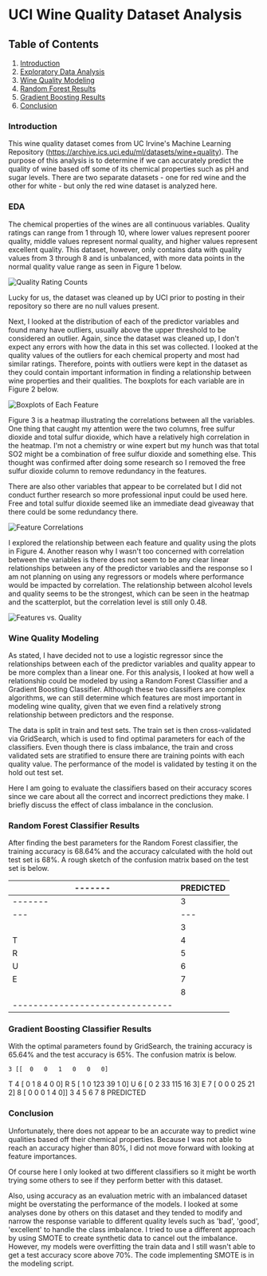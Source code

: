 # UCI Wine Quality Dataset Analysis

## Table of Contents
1. [Introduction](#introduction)
2. [Exploratory Data Analysis](#eda)
3. [Wine Quality Modeling](#wine-quality-modeling)
4. [Random Forest Results](random-forest-classifier-results)
5. [Gradient Boosting Results](gradient-boosting-classifier-results)
6. [Conclusion](conclusion)

### Introduction

This wine quality dataset comes from UC Irvine's Machine Learning Repository (https://archive.ics.uci.edu/ml/datasets/wine+quality). The purpose of this analysis is to determine if we can accurately predict the quality of wine based off some of its chemical properties such as pH and sugar levels. There are two separate datasets - one for red wine and the other for white - but only the red wine dataset is analyzed here.

### EDA

The chemical properties of the wines are all continuous variables.
Quality ratings can range from 1 through 10, where lower values represent poorer quality, middle values represent normal quality, and higher values represent excellent quality. This dataset, however, only contains data with quality values from 3 through 8 and is unbalanced, with more data points in the normal quality value range as seen in Figure 1 below.

<img alt="Quality Rating Counts" src="images/quality_rating_counts.png">

Lucky for us, the dataset was cleaned up by UCI prior to posting in their repository so there are no null values present.

Next, I looked at the distribution of each of the predictor variables and found many have outliers, usually above the upper threshold to be considered an outlier. Again, since the dataset was cleaned up, I don't expect any errors with how the data in this set was collected. I looked at the quality values of the outliers for each chemical property and most had similar ratings. Therefore, points with outliers were kept in the dataset as they could contain important information in finding a relationship between wine properties and their qualities. The boxplots for each variable are in Figure 2 below.

<img alt="Boxplots of Each Feature" src="images/feature_boxplots.png">

Figure 3 is a heatmap illustrating the correlations between all the variables. One thing that caught my attention were the two columns, free sulfur dioxide and total sulfur dioxide, which have a relatively high correlation in the heatmap. I'm not a chemistry or wine expert but my hunch was that total SO2 might be a combination of free sulfur dioxide and something else. This thought was confirmed after doing some research so I removed the free sulfur dioxide column to remove redundancy in the features.

There are also other variables that appear to be correlated but I did not conduct further research so more professional input could be used here. Free and total sulfur dioxide seemed like an immediate dead giveaway that there could be some redundancy there.

<img alt="Feature Correlations" src="images/correlations.png">

I explored the relationship between each feature and quality using the plots in Figure 4. Another reason why I wasn't too concerned with correlation between the variables is there does not seem to be any clear linear relationships between any of the predictor variables and the response so I am not planning on using any regressors or models where performance would be impacted by correlation. The relationship between alcohol levels and quality seems to be the strongest, which can be seen in the heatmap and the scatterplot, but the correlation level is still only 0.48.

<img alt="Features vs. Quality" src="images/features_vs_quality.png">

### Wine Quality Modeling

As stated, I have decided not to use a logistic regressor since the relationships between each of the predictor variables and quality appear to be more complex than a linear one. For this analysis, I looked at how well a relationship could be modeled by using a Random Forest Classifier and a Gradient Boosting Classifier. Although these two classifiers are complex algorithms, we can still determine which features are most important in modeling wine quality, given that we even find a relatively strong relationship between predictors and the response.

The data is split in train and test sets. The train set is then cross-validated via GridSearch, which is used to find optimal parameters for each of the classifiers. Even though there is class imbalance, the train and cross validated sets are stratified to ensure there are training points with each quality value. The performance of the model is validated by testing it on the hold out test set.

Here I am going to evaluate the classifiers based on their accuracy scores since we care about all the correct and incorrect predictions they make. I briefly discuss the effect of class imbalance in the conclusion.

### Random Forest Classifier Results

After finding the best parameters for the Random Forest classifier, the training accuracy is 68.64% and the accuracy calculated with the hold out test set is 68%. A rough sketch of the confusion matrix based on the test set is below.

|-------|     PREDICTED         |
|-------|-----------------------|
|-------| 3 | 4 | 5 | 6 | 7 | 8 |
|---|---|---|---|---|---|---|---|
|   | 3 | 0 | 0   1 | 0 | 0 | 0 |
| T | 4 | 0 | 0 | 7 | 6 | 0 | 0 |
| R | 5 | 0 | 0 |129| 34| 1 | 0 |
| U | 6 | 0 | 0 | 41|118| 10| 0 |
| E | 7 | 0 | 0 | 0 | 22| 25| 1 |
|   | 8 | 0 | 0 | 0 | 0 | 5 | 0 |
|-------------------------------|

### Gradient Boosting Classifier Results

With the optimal parameters found by GridSearch, the training accuracy is 65.64% and the test accuracy is 65%. The confusion matrix is below.

    3 [[  0   0   1   0   0   0]
 T  4  [  0   1   8   4   0   0]
 R  5  [  1   0 123  39   1   0]
 U  6  [  0   2  33 115  16   3]
 E  7  [  0   0   0  25  21   2]
    8  [  0   0   0   1   4   0]]
          3   4   5   6   7   8
               PREDICTED

### Conclusion

Unfortunately, there does not appear to be an accurate way to predict wine qualities based off their chemical properties. Because I was not able to reach an accuracy higher than 80%, I did not move forward with looking at feature importances.

Of course here I only looked at two different classifiers so it might be worth trying some others to see if they perform better with this dataset.

Also, using accuracy as an evaluation metric with an imbalanced dataset might be overstating the performance of the models. I looked at some analyses done by others on this dataset and they tended to modify and narrow the response variable to different quality levels such as 'bad', 'good', 'excellent' to handle the class imbalance. I tried to use a different approach by using SMOTE to create synthetic data to cancel out the imbalance. However, my models were overfitting the train data and I still wasn't able to get a test accuracy score above 70%. The code implementing SMOTE is in the modeling script.
